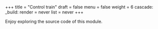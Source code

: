 +++
title = "Control train"
draft = false
menu = false
weight = 6
cascade:
  _build:
    render = never
    list = never
+++

Enjoy exploring the source code of this module.